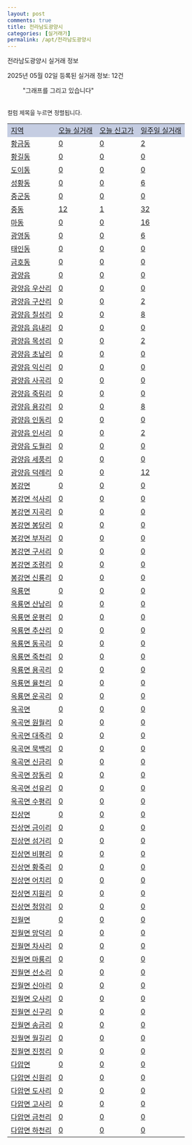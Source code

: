 ```yaml
---
layout: post
comments: true
title: 전라남도광양시
categories: [실거래가]
permalink: /apt/전라남도광양시
---
```


전라남도광양시 실거래 정보

2025년 05월 02일 등록된 실거래 정보: 12건

<!--<script async src="https://pagead2.googlesyndication.com/pagead/js/adsbygoogle.js?client=ca-pub-3485438051770037"
 crossorigin="anonymous"></script>-->

<script type="text/javascript">
  google.charts.load('current', {'packages':['corechart']});
  google.charts.setOnLoadCallback(drawChart);

  function drawChart() {
    var data = google.visualization.arrayToDataTable([['거래일', '매매', '전월세', '전매'], ['21-01', 3, 1, 0], ['21-02', 0, 13, 0], ['21-03', 0, 1, 0], ['21-04', 0, 1, 0], ['21-05', 0, 1, 0], ['21-06', 0, 3, 0], ['21-07', 11, 32, 1], ['21-08', 189, 120, 30], ['21-09', 183, 241, 43], ['21-10', 215, 132, 50], ['21-11', 177, 126, 6], ['21-12', 196, 122, 5], ['22-01', 142, 113, 4], ['22-02', 174, 341, 10], ['22-03', 218, 259, 23], ['22-04', 181, 156, 10], ['22-05', 238, 204, 12], ['22-06', 166, 171, 19], ['22-07', 181, 174, 34], ['22-08', 35, 46, 5], ['23-07', 1, 3, 0], ['23-08', 0, 3, 0], ['23-09', 0, 2, 0], ['23-10', 5, 36, 0], ['23-11', 145, 228, 5], ['23-12', 144, 247, 12], ['24-01', 0, 3, 0], ['24-02', 0, 2, 0], ['24-03', 1, 2, 0], ['24-04', 38, 70, 3], ['24-05', 187, 180, 19], ['24-06', 177, 199, 19], ['24-07', 221, 286, 8], ['24-08', 185, 279, 9], ['24-09', 129, 206, 11], ['24-10', 198, 56, 196], ['24-11', 82, 0, 82], ['24-12', 165, 165, 165], ['25-02', 205, 205, 205], ['25-03', 201, 201, 201], ['25-04', 146, 146, 146]]);

    var options = {
      title: '최근 1년간 유형별 거래량 추이',
      legend: { position: 'bottom' }
    };

    setTimeout(function() {
        var chart = new google.visualization.LineChart(document.getElementById('columnchart_material'));
        chart.draw(data, (options));
        document.getElementById('loading').style.display = 'none';
        var dayLabel = (new Date()).getDay();
        if (dayLabel < 2) {
            sorttable.innerSortFunction.apply(document.getElementById('week'), []);
            sorttable.innerSortFunction.apply(document.getElementById('week'), []);        
        }
        else {
            sorttable.innerSortFunction.apply(document.getElementById('today'), []);
            sorttable.innerSortFunction.apply(document.getElementById('today'), []);
        }
    }, 200);

  }
</script>

<div id="loading" style="z-index:20; display: block; margin-left: 35px">"그래프를 그리고 있습니다"</div>
<div id="columnchart_material" style="width: 95%; margin-left: -35px; display: block"></div>
<!--<div style="width: 95%; margin-left: -35px; display: block">
      <script async src="https://pagead2.googlesyndication.com/pagead/js/adsbygoogle.js?client=ca-pub-3485438051770037"
          crossorigin="anonymous"></script>
      <ins class="adsbygoogle"
          style="display:block"
          data-ad-format="fluid"
          data-ad-layout-key="-fb+5w+4e-db+86"
          data-ad-client="ca-pub-3485438051770037"
          data-ad-slot="1827090281"></ins>
      <script>
          (adsbygoogle = window.adsbygoogle || []).push({});
      </script>
</div>-->
<br>

<font size='small' style='font-size: small;'>컬럼 제목을 누르면 정렬됩니다.</font>
<table class="sortable">
  <tr style='background-color: rgba(114, 132, 186,0.4);'>
    <td id="region"><a href="#">지역</a></td>
    <td id="today"><a href="#">오늘 실거래</a></td>
    <td id="today_new"><a href="#">오늘 신고가</a></td>
    <td id="week"><a href="#">일주일 실거래</a></td>
  </tr>

  
  <tr class="item">
    <td><a href="전라남도광양시황금동">황금동</a></td>
    <td><a href="전라남도광양시황금동">0</a></td>
    <td><a href="전라남도광양시황금동">0</a></td>
    <td><a href="전라남도광양시황금동">2</a></td>
  </tr>
    

  <tr class="item">
    <td><a href="전라남도광양시황길동">황길동</a></td>
    <td><a href="전라남도광양시황길동">0</a></td>
    <td><a href="전라남도광양시황길동">0</a></td>
    <td><a href="전라남도광양시황길동">0</a></td>
  </tr>
    

  <tr class="item">
    <td><a href="전라남도광양시도이동">도이동</a></td>
    <td><a href="전라남도광양시도이동">0</a></td>
    <td><a href="전라남도광양시도이동">0</a></td>
    <td><a href="전라남도광양시도이동">0</a></td>
  </tr>
    

  <tr class="item">
    <td><a href="전라남도광양시성황동">성황동</a></td>
    <td><a href="전라남도광양시성황동">0</a></td>
    <td><a href="전라남도광양시성황동">0</a></td>
    <td><a href="전라남도광양시성황동">6</a></td>
  </tr>
    

  <tr class="item">
    <td><a href="전라남도광양시중군동">중군동</a></td>
    <td><a href="전라남도광양시중군동">0</a></td>
    <td><a href="전라남도광양시중군동">0</a></td>
    <td><a href="전라남도광양시중군동">0</a></td>
  </tr>
    

  <tr class="item">
    <td><a href="전라남도광양시중동">중동</a></td>
    <td><a href="전라남도광양시중동">12</a></td>
    <td><a href="전라남도광양시중동">1</a></td>
    <td><a href="전라남도광양시중동">32</a></td>
  </tr>
    

  <tr class="item">
    <td><a href="전라남도광양시마동">마동</a></td>
    <td><a href="전라남도광양시마동">0</a></td>
    <td><a href="전라남도광양시마동">0</a></td>
    <td><a href="전라남도광양시마동">16</a></td>
  </tr>
    

  <tr class="item">
    <td><a href="전라남도광양시광영동">광영동</a></td>
    <td><a href="전라남도광양시광영동">0</a></td>
    <td><a href="전라남도광양시광영동">0</a></td>
    <td><a href="전라남도광양시광영동">6</a></td>
  </tr>
    

  <tr class="item">
    <td><a href="전라남도광양시태인동">태인동</a></td>
    <td><a href="전라남도광양시태인동">0</a></td>
    <td><a href="전라남도광양시태인동">0</a></td>
    <td><a href="전라남도광양시태인동">0</a></td>
  </tr>
    

  <tr class="item">
    <td><a href="전라남도광양시금호동">금호동</a></td>
    <td><a href="전라남도광양시금호동">0</a></td>
    <td><a href="전라남도광양시금호동">0</a></td>
    <td><a href="전라남도광양시금호동">0</a></td>
  </tr>
    

  <tr class="item">
    <td><a href="전라남도광양시광양읍">광양읍</a></td>
    <td><a href="전라남도광양시광양읍">0</a></td>
    <td><a href="전라남도광양시광양읍">0</a></td>
    <td><a href="전라남도광양시광양읍">0</a></td>
  </tr>
    

  <tr class="item">
    <td><a href="전라남도광양시광양읍우산리">광양읍 우산리</a></td>
    <td><a href="전라남도광양시광양읍우산리">0</a></td>
    <td><a href="전라남도광양시광양읍우산리">0</a></td>
    <td><a href="전라남도광양시광양읍우산리">0</a></td>
  </tr>
    

  <tr class="item">
    <td><a href="전라남도광양시광양읍구산리">광양읍 구산리</a></td>
    <td><a href="전라남도광양시광양읍구산리">0</a></td>
    <td><a href="전라남도광양시광양읍구산리">0</a></td>
    <td><a href="전라남도광양시광양읍구산리">2</a></td>
  </tr>
    

  <tr class="item">
    <td><a href="전라남도광양시광양읍칠성리">광양읍 칠성리</a></td>
    <td><a href="전라남도광양시광양읍칠성리">0</a></td>
    <td><a href="전라남도광양시광양읍칠성리">0</a></td>
    <td><a href="전라남도광양시광양읍칠성리">8</a></td>
  </tr>
    

  <tr class="item">
    <td><a href="전라남도광양시광양읍읍내리">광양읍 읍내리</a></td>
    <td><a href="전라남도광양시광양읍읍내리">0</a></td>
    <td><a href="전라남도광양시광양읍읍내리">0</a></td>
    <td><a href="전라남도광양시광양읍읍내리">0</a></td>
  </tr>
    

  <tr class="item">
    <td><a href="전라남도광양시광양읍목성리">광양읍 목성리</a></td>
    <td><a href="전라남도광양시광양읍목성리">0</a></td>
    <td><a href="전라남도광양시광양읍목성리">0</a></td>
    <td><a href="전라남도광양시광양읍목성리">2</a></td>
  </tr>
    

  <tr class="item">
    <td><a href="전라남도광양시광양읍초남리">광양읍 초남리</a></td>
    <td><a href="전라남도광양시광양읍초남리">0</a></td>
    <td><a href="전라남도광양시광양읍초남리">0</a></td>
    <td><a href="전라남도광양시광양읍초남리">0</a></td>
  </tr>
    

  <tr class="item">
    <td><a href="전라남도광양시광양읍익신리">광양읍 익신리</a></td>
    <td><a href="전라남도광양시광양읍익신리">0</a></td>
    <td><a href="전라남도광양시광양읍익신리">0</a></td>
    <td><a href="전라남도광양시광양읍익신리">0</a></td>
  </tr>
    

  <tr class="item">
    <td><a href="전라남도광양시광양읍사곡리">광양읍 사곡리</a></td>
    <td><a href="전라남도광양시광양읍사곡리">0</a></td>
    <td><a href="전라남도광양시광양읍사곡리">0</a></td>
    <td><a href="전라남도광양시광양읍사곡리">0</a></td>
  </tr>
    

  <tr class="item">
    <td><a href="전라남도광양시광양읍죽림리">광양읍 죽림리</a></td>
    <td><a href="전라남도광양시광양읍죽림리">0</a></td>
    <td><a href="전라남도광양시광양읍죽림리">0</a></td>
    <td><a href="전라남도광양시광양읍죽림리">0</a></td>
  </tr>
    

  <tr class="item">
    <td><a href="전라남도광양시광양읍용강리">광양읍 용강리</a></td>
    <td><a href="전라남도광양시광양읍용강리">0</a></td>
    <td><a href="전라남도광양시광양읍용강리">0</a></td>
    <td><a href="전라남도광양시광양읍용강리">8</a></td>
  </tr>
    

  <tr class="item">
    <td><a href="전라남도광양시광양읍인동리">광양읍 인동리</a></td>
    <td><a href="전라남도광양시광양읍인동리">0</a></td>
    <td><a href="전라남도광양시광양읍인동리">0</a></td>
    <td><a href="전라남도광양시광양읍인동리">0</a></td>
  </tr>
    

  <tr class="item">
    <td><a href="전라남도광양시광양읍인서리">광양읍 인서리</a></td>
    <td><a href="전라남도광양시광양읍인서리">0</a></td>
    <td><a href="전라남도광양시광양읍인서리">0</a></td>
    <td><a href="전라남도광양시광양읍인서리">2</a></td>
  </tr>
    

  <tr class="item">
    <td><a href="전라남도광양시광양읍도월리">광양읍 도월리</a></td>
    <td><a href="전라남도광양시광양읍도월리">0</a></td>
    <td><a href="전라남도광양시광양읍도월리">0</a></td>
    <td><a href="전라남도광양시광양읍도월리">0</a></td>
  </tr>
    

  <tr class="item">
    <td><a href="전라남도광양시광양읍세풍리">광양읍 세풍리</a></td>
    <td><a href="전라남도광양시광양읍세풍리">0</a></td>
    <td><a href="전라남도광양시광양읍세풍리">0</a></td>
    <td><a href="전라남도광양시광양읍세풍리">0</a></td>
  </tr>
    

  <tr class="item">
    <td><a href="전라남도광양시광양읍덕례리">광양읍 덕례리</a></td>
    <td><a href="전라남도광양시광양읍덕례리">0</a></td>
    <td><a href="전라남도광양시광양읍덕례리">0</a></td>
    <td><a href="전라남도광양시광양읍덕례리">12</a></td>
  </tr>
    

  <tr class="item">
    <td><a href="전라남도광양시봉강면">봉강면</a></td>
    <td><a href="전라남도광양시봉강면">0</a></td>
    <td><a href="전라남도광양시봉강면">0</a></td>
    <td><a href="전라남도광양시봉강면">0</a></td>
  </tr>
    

  <tr class="item">
    <td><a href="전라남도광양시봉강면석사리">봉강면 석사리</a></td>
    <td><a href="전라남도광양시봉강면석사리">0</a></td>
    <td><a href="전라남도광양시봉강면석사리">0</a></td>
    <td><a href="전라남도광양시봉강면석사리">0</a></td>
  </tr>
    

  <tr class="item">
    <td><a href="전라남도광양시봉강면지곡리">봉강면 지곡리</a></td>
    <td><a href="전라남도광양시봉강면지곡리">0</a></td>
    <td><a href="전라남도광양시봉강면지곡리">0</a></td>
    <td><a href="전라남도광양시봉강면지곡리">0</a></td>
  </tr>
    

  <tr class="item">
    <td><a href="전라남도광양시봉강면봉당리">봉강면 봉당리</a></td>
    <td><a href="전라남도광양시봉강면봉당리">0</a></td>
    <td><a href="전라남도광양시봉강면봉당리">0</a></td>
    <td><a href="전라남도광양시봉강면봉당리">0</a></td>
  </tr>
    

  <tr class="item">
    <td><a href="전라남도광양시봉강면부저리">봉강면 부저리</a></td>
    <td><a href="전라남도광양시봉강면부저리">0</a></td>
    <td><a href="전라남도광양시봉강면부저리">0</a></td>
    <td><a href="전라남도광양시봉강면부저리">0</a></td>
  </tr>
    

  <tr class="item">
    <td><a href="전라남도광양시봉강면구서리">봉강면 구서리</a></td>
    <td><a href="전라남도광양시봉강면구서리">0</a></td>
    <td><a href="전라남도광양시봉강면구서리">0</a></td>
    <td><a href="전라남도광양시봉강면구서리">0</a></td>
  </tr>
    

  <tr class="item">
    <td><a href="전라남도광양시봉강면조령리">봉강면 조령리</a></td>
    <td><a href="전라남도광양시봉강면조령리">0</a></td>
    <td><a href="전라남도광양시봉강면조령리">0</a></td>
    <td><a href="전라남도광양시봉강면조령리">0</a></td>
  </tr>
    

  <tr class="item">
    <td><a href="전라남도광양시봉강면신룡리">봉강면 신룡리</a></td>
    <td><a href="전라남도광양시봉강면신룡리">0</a></td>
    <td><a href="전라남도광양시봉강면신룡리">0</a></td>
    <td><a href="전라남도광양시봉강면신룡리">0</a></td>
  </tr>
    

  <tr class="item">
    <td><a href="전라남도광양시옥룡면">옥룡면</a></td>
    <td><a href="전라남도광양시옥룡면">0</a></td>
    <td><a href="전라남도광양시옥룡면">0</a></td>
    <td><a href="전라남도광양시옥룡면">0</a></td>
  </tr>
    

  <tr class="item">
    <td><a href="전라남도광양시옥룡면산남리">옥룡면 산남리</a></td>
    <td><a href="전라남도광양시옥룡면산남리">0</a></td>
    <td><a href="전라남도광양시옥룡면산남리">0</a></td>
    <td><a href="전라남도광양시옥룡면산남리">0</a></td>
  </tr>
    

  <tr class="item">
    <td><a href="전라남도광양시옥룡면운평리">옥룡면 운평리</a></td>
    <td><a href="전라남도광양시옥룡면운평리">0</a></td>
    <td><a href="전라남도광양시옥룡면운평리">0</a></td>
    <td><a href="전라남도광양시옥룡면운평리">0</a></td>
  </tr>
    

  <tr class="item">
    <td><a href="전라남도광양시옥룡면추산리">옥룡면 추산리</a></td>
    <td><a href="전라남도광양시옥룡면추산리">0</a></td>
    <td><a href="전라남도광양시옥룡면추산리">0</a></td>
    <td><a href="전라남도광양시옥룡면추산리">0</a></td>
  </tr>
    

  <tr class="item">
    <td><a href="전라남도광양시옥룡면동곡리">옥룡면 동곡리</a></td>
    <td><a href="전라남도광양시옥룡면동곡리">0</a></td>
    <td><a href="전라남도광양시옥룡면동곡리">0</a></td>
    <td><a href="전라남도광양시옥룡면동곡리">0</a></td>
  </tr>
    

  <tr class="item">
    <td><a href="전라남도광양시옥룡면죽천리">옥룡면 죽천리</a></td>
    <td><a href="전라남도광양시옥룡면죽천리">0</a></td>
    <td><a href="전라남도광양시옥룡면죽천리">0</a></td>
    <td><a href="전라남도광양시옥룡면죽천리">0</a></td>
  </tr>
    

  <tr class="item">
    <td><a href="전라남도광양시옥룡면용곡리">옥룡면 용곡리</a></td>
    <td><a href="전라남도광양시옥룡면용곡리">0</a></td>
    <td><a href="전라남도광양시옥룡면용곡리">0</a></td>
    <td><a href="전라남도광양시옥룡면용곡리">0</a></td>
  </tr>
    

  <tr class="item">
    <td><a href="전라남도광양시옥룡면율천리">옥룡면 율천리</a></td>
    <td><a href="전라남도광양시옥룡면율천리">0</a></td>
    <td><a href="전라남도광양시옥룡면율천리">0</a></td>
    <td><a href="전라남도광양시옥룡면율천리">0</a></td>
  </tr>
    

  <tr class="item">
    <td><a href="전라남도광양시옥룡면운곡리">옥룡면 운곡리</a></td>
    <td><a href="전라남도광양시옥룡면운곡리">0</a></td>
    <td><a href="전라남도광양시옥룡면운곡리">0</a></td>
    <td><a href="전라남도광양시옥룡면운곡리">0</a></td>
  </tr>
    

  <tr class="item">
    <td><a href="전라남도광양시옥곡면">옥곡면</a></td>
    <td><a href="전라남도광양시옥곡면">0</a></td>
    <td><a href="전라남도광양시옥곡면">0</a></td>
    <td><a href="전라남도광양시옥곡면">0</a></td>
  </tr>
    

  <tr class="item">
    <td><a href="전라남도광양시옥곡면원월리">옥곡면 원월리</a></td>
    <td><a href="전라남도광양시옥곡면원월리">0</a></td>
    <td><a href="전라남도광양시옥곡면원월리">0</a></td>
    <td><a href="전라남도광양시옥곡면원월리">0</a></td>
  </tr>
    

  <tr class="item">
    <td><a href="전라남도광양시옥곡면대죽리">옥곡면 대죽리</a></td>
    <td><a href="전라남도광양시옥곡면대죽리">0</a></td>
    <td><a href="전라남도광양시옥곡면대죽리">0</a></td>
    <td><a href="전라남도광양시옥곡면대죽리">0</a></td>
  </tr>
    

  <tr class="item">
    <td><a href="전라남도광양시옥곡면묵백리">옥곡면 묵백리</a></td>
    <td><a href="전라남도광양시옥곡면묵백리">0</a></td>
    <td><a href="전라남도광양시옥곡면묵백리">0</a></td>
    <td><a href="전라남도광양시옥곡면묵백리">0</a></td>
  </tr>
    

  <tr class="item">
    <td><a href="전라남도광양시옥곡면신금리">옥곡면 신금리</a></td>
    <td><a href="전라남도광양시옥곡면신금리">0</a></td>
    <td><a href="전라남도광양시옥곡면신금리">0</a></td>
    <td><a href="전라남도광양시옥곡면신금리">0</a></td>
  </tr>
    

  <tr class="item">
    <td><a href="전라남도광양시옥곡면장동리">옥곡면 장동리</a></td>
    <td><a href="전라남도광양시옥곡면장동리">0</a></td>
    <td><a href="전라남도광양시옥곡면장동리">0</a></td>
    <td><a href="전라남도광양시옥곡면장동리">0</a></td>
  </tr>
    

  <tr class="item">
    <td><a href="전라남도광양시옥곡면선유리">옥곡면 선유리</a></td>
    <td><a href="전라남도광양시옥곡면선유리">0</a></td>
    <td><a href="전라남도광양시옥곡면선유리">0</a></td>
    <td><a href="전라남도광양시옥곡면선유리">0</a></td>
  </tr>
    

  <tr class="item">
    <td><a href="전라남도광양시옥곡면수평리">옥곡면 수평리</a></td>
    <td><a href="전라남도광양시옥곡면수평리">0</a></td>
    <td><a href="전라남도광양시옥곡면수평리">0</a></td>
    <td><a href="전라남도광양시옥곡면수평리">0</a></td>
  </tr>
    

  <tr class="item">
    <td><a href="전라남도광양시진상면">진상면</a></td>
    <td><a href="전라남도광양시진상면">0</a></td>
    <td><a href="전라남도광양시진상면">0</a></td>
    <td><a href="전라남도광양시진상면">0</a></td>
  </tr>
    

  <tr class="item">
    <td><a href="전라남도광양시진상면금이리">진상면 금이리</a></td>
    <td><a href="전라남도광양시진상면금이리">0</a></td>
    <td><a href="전라남도광양시진상면금이리">0</a></td>
    <td><a href="전라남도광양시진상면금이리">0</a></td>
  </tr>
    

  <tr class="item">
    <td><a href="전라남도광양시진상면섬거리">진상면 섬거리</a></td>
    <td><a href="전라남도광양시진상면섬거리">0</a></td>
    <td><a href="전라남도광양시진상면섬거리">0</a></td>
    <td><a href="전라남도광양시진상면섬거리">0</a></td>
  </tr>
    

  <tr class="item">
    <td><a href="전라남도광양시진상면비평리">진상면 비평리</a></td>
    <td><a href="전라남도광양시진상면비평리">0</a></td>
    <td><a href="전라남도광양시진상면비평리">0</a></td>
    <td><a href="전라남도광양시진상면비평리">0</a></td>
  </tr>
    

  <tr class="item">
    <td><a href="전라남도광양시진상면황죽리">진상면 황죽리</a></td>
    <td><a href="전라남도광양시진상면황죽리">0</a></td>
    <td><a href="전라남도광양시진상면황죽리">0</a></td>
    <td><a href="전라남도광양시진상면황죽리">0</a></td>
  </tr>
    

  <tr class="item">
    <td><a href="전라남도광양시진상면어치리">진상면 어치리</a></td>
    <td><a href="전라남도광양시진상면어치리">0</a></td>
    <td><a href="전라남도광양시진상면어치리">0</a></td>
    <td><a href="전라남도광양시진상면어치리">0</a></td>
  </tr>
    

  <tr class="item">
    <td><a href="전라남도광양시진상면지원리">진상면 지원리</a></td>
    <td><a href="전라남도광양시진상면지원리">0</a></td>
    <td><a href="전라남도광양시진상면지원리">0</a></td>
    <td><a href="전라남도광양시진상면지원리">0</a></td>
  </tr>
    

  <tr class="item">
    <td><a href="전라남도광양시진상면청암리">진상면 청암리</a></td>
    <td><a href="전라남도광양시진상면청암리">0</a></td>
    <td><a href="전라남도광양시진상면청암리">0</a></td>
    <td><a href="전라남도광양시진상면청암리">0</a></td>
  </tr>
    

  <tr class="item">
    <td><a href="전라남도광양시진월면">진월면</a></td>
    <td><a href="전라남도광양시진월면">0</a></td>
    <td><a href="전라남도광양시진월면">0</a></td>
    <td><a href="전라남도광양시진월면">0</a></td>
  </tr>
    

  <tr class="item">
    <td><a href="전라남도광양시진월면망덕리">진월면 망덕리</a></td>
    <td><a href="전라남도광양시진월면망덕리">0</a></td>
    <td><a href="전라남도광양시진월면망덕리">0</a></td>
    <td><a href="전라남도광양시진월면망덕리">0</a></td>
  </tr>
    

  <tr class="item">
    <td><a href="전라남도광양시진월면차사리">진월면 차사리</a></td>
    <td><a href="전라남도광양시진월면차사리">0</a></td>
    <td><a href="전라남도광양시진월면차사리">0</a></td>
    <td><a href="전라남도광양시진월면차사리">0</a></td>
  </tr>
    

  <tr class="item">
    <td><a href="전라남도광양시진월면마룡리">진월면 마룡리</a></td>
    <td><a href="전라남도광양시진월면마룡리">0</a></td>
    <td><a href="전라남도광양시진월면마룡리">0</a></td>
    <td><a href="전라남도광양시진월면마룡리">0</a></td>
  </tr>
    

  <tr class="item">
    <td><a href="전라남도광양시진월면선소리">진월면 선소리</a></td>
    <td><a href="전라남도광양시진월면선소리">0</a></td>
    <td><a href="전라남도광양시진월면선소리">0</a></td>
    <td><a href="전라남도광양시진월면선소리">0</a></td>
  </tr>
    

  <tr class="item">
    <td><a href="전라남도광양시진월면신아리">진월면 신아리</a></td>
    <td><a href="전라남도광양시진월면신아리">0</a></td>
    <td><a href="전라남도광양시진월면신아리">0</a></td>
    <td><a href="전라남도광양시진월면신아리">0</a></td>
  </tr>
    

  <tr class="item">
    <td><a href="전라남도광양시진월면오사리">진월면 오사리</a></td>
    <td><a href="전라남도광양시진월면오사리">0</a></td>
    <td><a href="전라남도광양시진월면오사리">0</a></td>
    <td><a href="전라남도광양시진월면오사리">0</a></td>
  </tr>
    

  <tr class="item">
    <td><a href="전라남도광양시진월면신구리">진월면 신구리</a></td>
    <td><a href="전라남도광양시진월면신구리">0</a></td>
    <td><a href="전라남도광양시진월면신구리">0</a></td>
    <td><a href="전라남도광양시진월면신구리">0</a></td>
  </tr>
    

  <tr class="item">
    <td><a href="전라남도광양시진월면송금리">진월면 송금리</a></td>
    <td><a href="전라남도광양시진월면송금리">0</a></td>
    <td><a href="전라남도광양시진월면송금리">0</a></td>
    <td><a href="전라남도광양시진월면송금리">0</a></td>
  </tr>
    

  <tr class="item">
    <td><a href="전라남도광양시진월면월길리">진월면 월길리</a></td>
    <td><a href="전라남도광양시진월면월길리">0</a></td>
    <td><a href="전라남도광양시진월면월길리">0</a></td>
    <td><a href="전라남도광양시진월면월길리">0</a></td>
  </tr>
    

  <tr class="item">
    <td><a href="전라남도광양시진월면진정리">진월면 진정리</a></td>
    <td><a href="전라남도광양시진월면진정리">0</a></td>
    <td><a href="전라남도광양시진월면진정리">0</a></td>
    <td><a href="전라남도광양시진월면진정리">0</a></td>
  </tr>
    

  <tr class="item">
    <td><a href="전라남도광양시다압면">다압면</a></td>
    <td><a href="전라남도광양시다압면">0</a></td>
    <td><a href="전라남도광양시다압면">0</a></td>
    <td><a href="전라남도광양시다압면">0</a></td>
  </tr>
    

  <tr class="item">
    <td><a href="전라남도광양시다압면신원리">다압면 신원리</a></td>
    <td><a href="전라남도광양시다압면신원리">0</a></td>
    <td><a href="전라남도광양시다압면신원리">0</a></td>
    <td><a href="전라남도광양시다압면신원리">0</a></td>
  </tr>
    

  <tr class="item">
    <td><a href="전라남도광양시다압면도사리">다압면 도사리</a></td>
    <td><a href="전라남도광양시다압면도사리">0</a></td>
    <td><a href="전라남도광양시다압면도사리">0</a></td>
    <td><a href="전라남도광양시다압면도사리">0</a></td>
  </tr>
    

  <tr class="item">
    <td><a href="전라남도광양시다압면고사리">다압면 고사리</a></td>
    <td><a href="전라남도광양시다압면고사리">0</a></td>
    <td><a href="전라남도광양시다압면고사리">0</a></td>
    <td><a href="전라남도광양시다압면고사리">0</a></td>
  </tr>
    

  <tr class="item">
    <td><a href="전라남도광양시다압면금천리">다압면 금천리</a></td>
    <td><a href="전라남도광양시다압면금천리">0</a></td>
    <td><a href="전라남도광양시다압면금천리">0</a></td>
    <td><a href="전라남도광양시다압면금천리">0</a></td>
  </tr>
    

  <tr class="item">
    <td><a href="전라남도광양시다압면하천리">다압면 하천리</a></td>
    <td><a href="전라남도광양시다압면하천리">0</a></td>
    <td><a href="전라남도광양시다압면하천리">0</a></td>
    <td><a href="전라남도광양시다압면하천리">0</a></td>
  </tr>
    


</table>


    